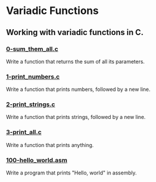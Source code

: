 # Variadic Functions

## Working with variadic functions in C.

### [0-sum_them_all.c](https://github.com/JeffToken31/holbertonschool-low_level_programming/blob/main/variadic_functions/0-sum_them_all.c)
Write a function that returns the sum of all its parameters.

### [1-print_numbers.c](https://github.com/JeffToken31/holbertonschool-low_level_programming/blob/main/variadic_functions/1-print_numbers.c)
Write a function that prints numbers, followed by a new line.

### [2-print_strings.c](https://github.com/JeffToken31/holbertonschool-low_level_programming/blob/main/variadic_functions/2-print_strings.c)
Write a function that prints strings, followed by a new line.

### [3-print_all.c](https://github.com/JeffToken31/holbertonschool-low_level_programming/blob/main/variadic_functions/3-print_all.c)
Write a function that prints anything.

### [100-hello_world.asm](https://github.com/JeffToken31/holbertonschool-low_level_programming/blob/main/variadic_functions/100-hello_world.asm)
Write a program that prints "Hello, world" in assembly.

